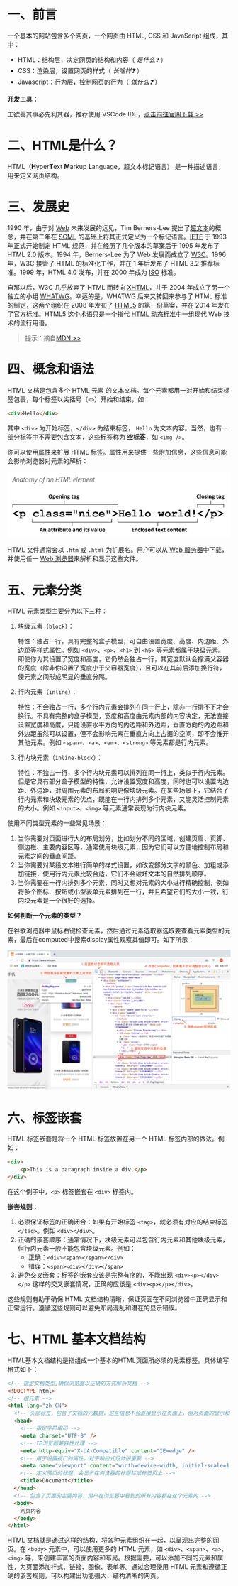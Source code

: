 



# 一、前言

一个基本的网站包含多个网页，一个网页由 HTML, CSS 和 JavaScript  组成，其中：

- HTML：结构层，决定网页的结构和内容（ *是什么❓* ）
- CSS：渲染层，设置网页的样式（ *长啥样❓* ）
- Javascript：行为层，控制网页的行为（ *做什么❓* ）

**开发工具：**

工欲善其事必先利其器，推荐使用 VSCode IDE，[点击前往官网下载 >>](https://code.visualstudio.com/download)

# 二、HTML是什么？

HTML（**H**yper**T**ext **M**arkup **L**anguage，超文本标记语言） 是一种描述语言，用来定义网页结构。

# 三、发展史

1990 年，由于对 [Web](https://developer.mozilla.org/zh-CN/docs/Glossary/World_Wide_Web) 未来发展的远见，Tim Berners-Lee 提出了[超文本](https://developer.mozilla.org/zh-CN/docs/Glossary/Hypertext)的概念，并在第二年在 [SGML](https://developer.mozilla.org/zh-CN/docs/Glossary/SGML) 的基础上将其正式定义为一个标记语言。[IETF](https://developer.mozilla.org/zh-CN/docs/Glossary/IETF) 于 1993 年正式开始制定 HTML 规范，并在经历了几个版本的草案后于 1995 年发布了 HTML 2.0 版本。1994 年，Berners-Lee 为了 Web 发展而成立了 [W3C](https://developer.mozilla.org/zh-CN/docs/Glossary/W3C)。1996 年，W3C 接管了 HTML 的标准化工作，并在 1 年后发布了 HTML 3.2 推荐标准。1999 年，HTML 4.0 发布，并在 2000 年成为 [ISO](https://developer.mozilla.org/zh-CN/docs/Glossary/ISO) 标准。

自那以后，W3C 几乎放弃了 HTML 而转向 [XHTML](https://developer.mozilla.org/zh-CN/docs/Glossary/XHTML)，并于 2004 年成立了另一个独立的小组 [WHATWG](https://developer.mozilla.org/zh-CN/docs/Glossary/WHATWG)。幸运的是，WHATWG 后来又转回来参与了 HTML 标准的制定，这两个组织在 2008 年发布了 [HTML5](https://developer.mozilla.org/zh-CN/docs/Glossary/HTML5) 的第一份草案，并在 2014 年发布了官方标准。HTML5 这个术语只是一个指代 [HTML 动态标准](https://html.spec.whatwg.org/)中一组现代 Web 技术的流行用语。

> 提示：摘自[MDN >>](https://developer.mozilla.org/zh-CN/docs/Glossary/HTML)

# 四、概念和语法

HTML 文档是包含多个 HTML 元素 的文本文档。每个元素都用一对开始和结束标签包裹，每个标签以尖括号（`<>`）开始和结束，如：

```html
<div>Hello</div>
```

其中 `<div>` 为开始标签，`</div>` 为结束标签， `Hello` 为文本内容。当然，也有一部分标签中不需要包含文本，这些标签称为 **空标签**，如 `<img />`。

你可以使用[属性](https://developer.mozilla.org/zh-CN/docs/Glossary/Attribute)来扩展 HTML 标签。属性用来提供一些附加信息，这些信息可能会影响浏览器对元素的解析：

![](./IMGS/anatomy-of-an-html-element.png)

HTML 文件通常会以 `.htm` 或 `.html` 为扩展名。用户可以从 [Web 服务器](https://developer.mozilla.org/zh-CN/docs/Glossary/Server)中下载，并使用任一 [Web 浏览器](https://developer.mozilla.org/zh-CN/docs/Glossary/Browser)来解析和显示这些文件。

# 五、元素分类

HTML 元素类型主要分为以下三种：

1. 块级元素（`block`）：

   特性：独占一行，具有完整的盒子模型，可自由设置宽度、高度、内边距、外边距等样式属性。例如 `<div>`、`<p>`、`<h1>` 到 `<h6>` 等元素都属于块级元素。即使你为其设置了宽度和高度，它仍然会独占一行，其宽度默认会撑满父容器的宽度（除非你设置了宽度小于父容器宽度），且可以在其前后添加换行符，使元素之间形成明显的垂直分隔。

2. 行内元素（`inline`）：

   特性：不会独占一行，多个行内元素会排列在同一行上，除非一行排不下才会换行。不具有完整的盒子模型，宽度和高度由元素内部的内容决定，无法直接设置宽度和高度，只能设置水平方向的内边距和外边距，垂直方向的内边距和外边距虽然可以设置，但不会影响元素在垂直方向上占据的空间，即不会推开其他元素。例如 `<span>`、`<a>`、`<em>`、`<strong>` 等元素都是行内元素。

3. 行内块元素（`inline-block`）：

   特性：不独占一行，多个行内块元素可以排列在同一行上，类似于行内元素。但是它具有部分盒子模型的特性，允许设置宽度和高度，同时也可以设置内边距、外边距，对周围元素的布局影响更像块级元素。在某些场景下，它结合了行内元素和块级元素的优点，既能在一行内排列多个元素，又能灵活控制元素的大小。例如 `<input>`、`<img>` 等元素通常表现为行内块元素。

使用不同类型元素的一些常见场景：

1. 当你需要对页面进行大的布局划分，比如划分不同的区域，创建页眉、页脚、侧边栏、主要内容区等，通常使用块级元素，因为它们可以方便地控制布局和元素之间的垂直间距。
2. 当你需要对某段文本进行简单的样式设置，如改变部分文字的颜色、加粗或添加链接，使用行内元素比较合适，它们不会破坏文本的自然排列顺序。
3. 当你需要在一行内排列多个元素，同时又想对元素的大小进行精确控制，例如将多个图标、按钮或小型表单元素排列在一行，并且希望它们的大小一致，行内块元素是一个很好的选择。

**如何判断一个元素的类型？**

在谷歌浏览器中鼠标右键检查元素，然后通过元素选取器选取要查看元素类型的元素，最后在computed中搜索display属性观察其值即可。如下所示：

![](./IMGS/check_display.png)

# 六、标签嵌套

HTML 标签嵌套是将一个 HTML 标签放置在另一个 HTML 标签内部的做法。例如：

```html
<div>
    <p>This is a paragraph inside a div.</p>
</div>
```

在这个例子中，`<p>` 标签嵌套在 `<div>` 标签内。

**嵌套规则**：

1. 必须保证标签的正确闭合：如果有开始标签 `<tag>`，就必须有对应的结束标签 `</tag>`。例如 `<div></div>`。
2. 正确的嵌套顺序：通常情况下，块级元素可以包含行内元素和其他块级元素，但行内元素一般不能包含块级元素。例如：
   - 正确：`<div><span></span></div>`
   - 错误：`<span><div></div></span>`
3. 避免交叉嵌套：标签的嵌套应该是完整有序的，不能出现 `<div><p></div></p>` 这样的交叉嵌套情况，正确的应该是 `<div><p></p></div>`。

这些规则有助于确保 HTML 文档结构清晰，保证页面在不同浏览器中正确显示和正常运行。遵循这些规则可以避免布局混乱和潜在的显示错误。

# 七、HTML 基本文档结构

HTML基本文档结构是指组成一个基本的HTML页面所必须的元素标签。具体编写格式如下：

```html
<!-- 指定文档类型,确保浏览器以正确的方式解析文档 -->
<!DOCTYPE html>
<!-- 根元素 -->
<html lang="zh-CN">
  <!-- 头部标签，包含了文档的元数据，这些信息不会直接显示在页面上，但对页面的显示和行为起着重要作用 -->
  <head>
    <!-- 指定字符编码 -->
    <meta charset="UTF-8" />
    <!-- IE浏览器兼容性处理 -->
    <meta http-equiv="X-UA-Compatible" content="IE=edge" />
    <!-- 用于设置视口的属性，对于响应式设计很重要 -->
    <meta name="viewport" content="width=device-width, initial-scale=1.0" />
    <!-- 定义网页的标题，会显示在浏览器的标题栏或标签页上 -->
    <title>Document</title>
  </head>
  <!-- 包含了页面的主要内容，用户在浏览器中看到的所有内容都在这个元素内 -->
  <body>
    网页内容
  </body>
</html>
```

HTML 文档就是通过这样的结构，将各种元素组织在一起，以呈现出完整的网页。在 `<body>` 元素中，可以使用更多的 HTML 元素，如 `<div>`、`<span>`、`<a>`、`<img>` 等，来创建丰富的页面内容和布局。根据需要，可以添加不同的元素和属性，为页面添加样式、链接、图像、表单等。通过合理使用 HTML 元素和遵循正确的嵌套规则，可以构建出功能强大、结构清晰的网页。



















